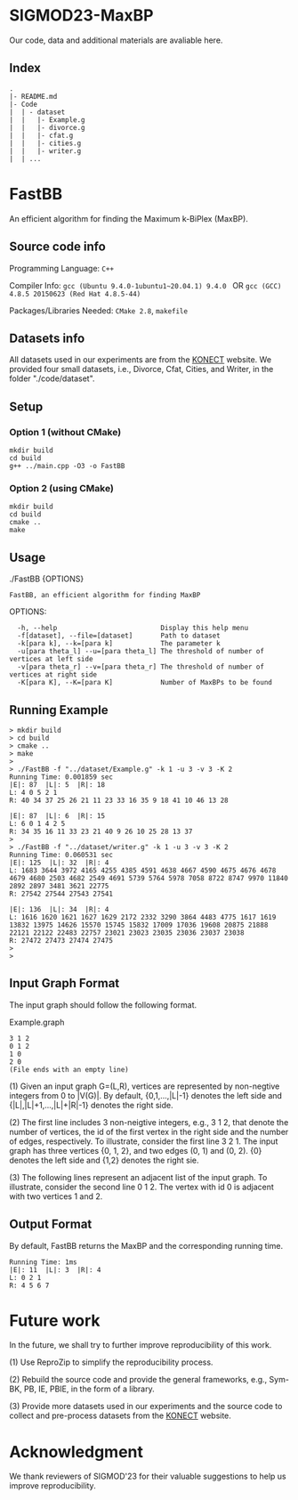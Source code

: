 # SIGMOD23-MaxBP
Our code, data and additional materials are avaliable here.
## Index  
```shell
.
|- README.md
|- Code
|  | - dataset
|  |   |- Example.g
|  |   |- divorce.g
|  |   |- cfat.g
|  |   |- cities.g
|  |   |- writer.g
|  | ...
```


# FastBB
An efficient algorithm for finding the Maximum k-BiPlex (MaxBP).


## Source code info
Programming Language: `C++`
 
Compiler Info: `gcc (Ubuntu 9.4.0-1ubuntu1~20.04.1) 9.4.0 ` OR `gcc (GCC) 4.8.5 20150623 (Red Hat 4.8.5-44)`

Packages/Libraries Needed: `CMake 2.8`, `makefile`

## Datasets info
All datasets used in our experiments are from the [KONECT](http://konect.cc/networks/ "KONECT") website. We provided four small datasets, i.e., Divorce, Cfat, Cities, and Writer, in the folder "./code/dataset".



## Setup
### Option 1 (without CMake)
```shell
mkdir build
cd build
g++ ../main.cpp -O3 -o FastBB
```
### Option 2 (using CMake)
```shell
mkdir build
cd build
cmake ..
make
```

## Usage
  ./FastBB {OPTIONS}

    FastBB, an efficient algorithm for finding MaxBP

  OPTIONS:

      -h, --help                          Display this help menu
      -f[dataset], --file=[dataset]       Path to dataset
      -k[para k], --k=[para k]            The parameter k
      -u[para theta_l] --u=[para theta_l] The threshold of number of vertices at left side
      -v[para theta_r] --v=[para theta_r] The threshold of number of vertices at right side
      -K[para K], --K=[para K]            Number of MaxBPs to be found


## Running Example

```shell
> mkdir build
> cd build
> cmake ..
> make
>
> ./FastBB -f "../dataset/Example.g" -k 1 -u 3 -v 3 -K 2
Running Time: 0.001859 sec
|E|: 87  |L|: 5  |R|: 18
L: 4 0 5 2 1
R: 40 34 37 25 26 21 11 23 33 16 35 9 18 41 10 46 13 28

|E|: 87  |L|: 6  |R|: 15
L: 6 0 1 4 2 5
R: 34 35 16 11 33 23 21 40 9 26 10 25 28 13 37
>
> ./FastBB -f "../dataset/writer.g" -k 1 -u 3 -v 3 -K 2
Running Time: 0.060531 sec
|E|: 125  |L|: 32  |R|: 4
L: 1683 3644 3972 4165 4255 4385 4591 4638 4667 4590 4675 4676 4678 4679 4680 2503 4682 2549 4691 5739 5764 5978 7058 8722 8747 9970 11840 2892 2897 3481 3621 22775
R: 27542 27544 27543 27541

|E|: 136  |L|: 34  |R|: 4
L: 1616 1620 1621 1627 1629 2172 2332 3290 3864 4483 4775 1617 1619 13832 13975 14626 15570 15745 15832 17009 17036 19608 20875 21888 22121 22122 22483 22757 23021 23023 23035 23036 23037 23038
R: 27472 27473 27474 27475
>
>
```


## Input Graph Format
The input graph  should follow the following format.

 Example.graph

    3 1 2
    0 1 2
    1 0
    2 0
    (File ends with an empty line)

(1) Given an input graph G=(L,R), vertices are represented by non-negtive integers from 0 to |V(G)|. By default, {0,1,...,|L|-1} denotes the left side and {|L|,|L|+1,...,|L|+|R|-1} denotes the right side. 

(2) The first line includes 3 non-neigtive integers, e.g., 3 1 2, that denote the number of vertices, the id of the first vertex in the right side and the number of edges, respectively. To illustrate, consider the first line 3 2 1. The input graph has three vertices {0, 1, 2}, and two edges (0, 1) and (0, 2). {0} denotes the left side and {1,2} denotes the right sie.

(3) The following lines represent an adjacent list of the input graph. To illustrate, consider the second line 0 1 2. The vertex with id 0 is adjacent with two vertices 1 and 2.

## Output Format
By default, FastBB returns the MaxBP and the corresponding running time.

    Running Time: 1ms
    |E|: 11  |L|: 3  |R|: 4
    L: 0 2 1
    R: 4 5 6 7


# Future work
In the future, we shall try to further improve reproducibility of this work.

(1) Use ReproZip to simplify the reproducibility process.

(2) Rebuild the source code and provide the general frameworks, e.g., Sym-BK, PB, IE, PBIE, in the form of a library.

(3) Provide more datasets used in our experiments and the source code to collect and pre-process datasets from the [KONECT](http://konect.cc/networks/ "KONECT") website.

# Acknowledgment
We thank reviewers of SIGMOD'23 for their valuable suggestions to help us improve reproducibility.
